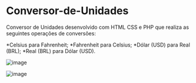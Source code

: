 # Conversor-de-Unidades
Conversor de Unidades desenvolvido com HTML CSS e PHP que realiza as seguintes operações de conversões:

*Celsius para Fahrenheit;
*Fahrenheit para Celsius;
*Dólar (USD) para Real (BRL);
*Real (BRL) para Dólar (USD).

![image](https://github.com/Carolina0110/Conversor-de-Unidades/assets/94412122/50348f5b-2a38-4586-b3c8-bc7f75d61f5c)

![image](https://github.com/Carolina0110/Conversor-de-Unidades/assets/94412122/e5ce422d-976a-45d1-ac12-e4a4618c8fb0)



